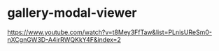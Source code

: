 # gallery-modal-viewer
https://www.youtube.com/watch?v=t8Mey3FfTaw&list=PLnisUReSm0-nXCgnGW3D-A4irRWQKkY4F&index=2